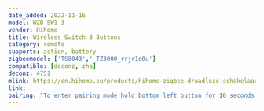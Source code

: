 ```yaml
---
date_added: 2022-11-16
model: WZB-SW1-3
vendor: Hihome
title: Wireless Switch 3 Buttons
category: remote
supports: action, battery
zigbeemodel: ['TS0043','_TZ3000_rrjr1q0u']
compatible: [deconz, zha]
deconz: 4751
mlink: https://en.hihome.eu/products/hihome-zigbee-draadloze-schakelaar-3-knoppen
link: 
pairing: "To enter pairing mode hold bottom left button for 10 seconds until all LEDs start flashing."
---
```

